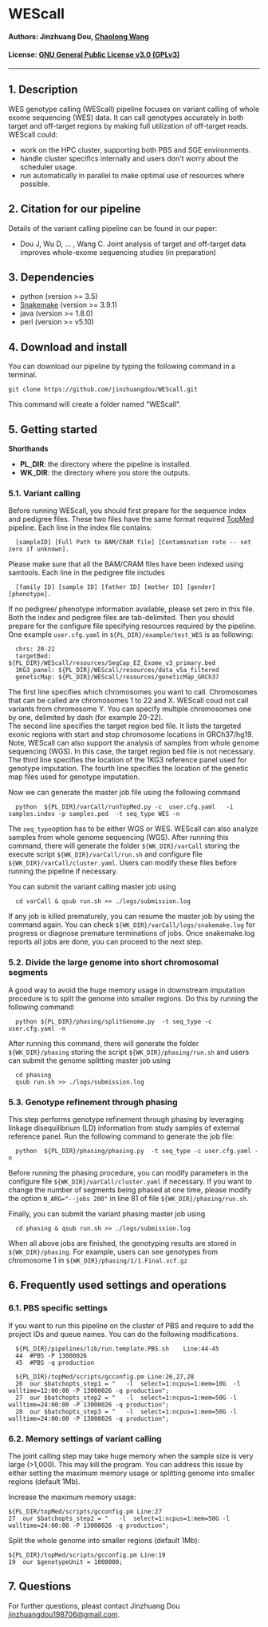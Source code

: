 # WEScall

#### Authors: Jinzhuang Dou, [Chaolong Wang](http://chaolongwang.github.io)

#### License: [GNU General Public License v3.0 (GPLv3)](https://www.gnu.org/licenses/gpl-3.0.en.html)
---

## 1. Description

WES genotype calling (WEScall) pipeline focuses on variant calling of whole exome sequencing (WES) data. It can call genotypes accurately in both target and off-target regions by making full utilization of off-target reads. 
WEScall could: 
* work on the HPC cluster, supporting both PBS and SGE environments.
* handle cluster specifics internally and users don't worry about the scheduler usage.
* run automatically in parallel to make optimal use of resources where possible. 

## 2. Citation for our pipeline 

Details of the variant calling pipeline can be found in our paper:  
* Dou J, Wu D, ... , Wang C. Joint analysis of target and off-target data improves whole-exome sequencing studies (in preparation)

## 3. Dependencies
* python (version >= 3.5)
* [Snakemake](https://snakemake.readthedocs.io/en/stable/) (version >= 3.9.1)
* java (version >= 1.8.0)
* perl (version >= v5.10)

## 4. Download and install

You can download our pipeline by typing the following command in a terminal.

`git clone https://github.com/jinzhuangdou/WEScall.git` 

This command will create a folder named "WEScall". 

## 5. Getting started 

**Shorthands**
* **PL_DIR**: the directory where the pipeline is installed. 
* **WK_DIR**: the directory where you store the outputs.

### 5.1. Variant calling 
Before running WEScall, you should first prepare for the sequence index and pedigree files. These two files have the same format required [TopMed](https://github.com/statgen/topmed_freeze3_calling) pipeline.
Each line in the index file contains:
```
  [sampleID] [Full Path to BAM/CRAM file] [Contamination rate -- set zero if unknown].
``` 
Please make sure that all the BAM/CRAM files have been indexed using samtools. 
Each line in the pedigree file includes 
```
  [family ID] [sample ID] [father ID] [mother ID] [gender] [phenotype].
``` 
If no pedigree/ phenotype information available, please set zero in this file. Both the index and pedigree files are tab-delimited. Then you should prepare for the configure file specifying resources required by the pipeline. One example `user.cfg.yaml` in `${PL_DIR}/example/test_WES` is as following: 

```
  chrs: 20-22   
  targetBed:  ${PL_DIR}/WEScall/resources/SeqCap_EZ_Exome_v3_primary.bed
  1KG3_panel: ${PL_DIR}/WEScall/resources/data_v5a_filtered
  geneticMap: ${PL_DIR}/WEScall/resources/geneticMap_GRCh37
``` 
The first line specifies which chromosomes you want to call. Chromosomes that can be called are chromosomes 1 to 22 and X. WEScall coud not call variants from chromosome Y. You can specify multiple chromosomes one by one, delimited by dash (for example 20-22).  
The second line specifies the target region bed file. It lists the targeted exonic regions with start and stop chromosome locations in GRCh37/hg19. Note, WEScall can also support the analysis of samples from whole genome sequencing (WGS). In this case, the target region bed file is not necessary. 
The third line specifies the location of the 1KG3 reference panel used for genotype imputation. 
The fourth line specifies the location of the genetic map files used for genotype imputation. 

Now we can generate the master job file using the following command

```
  python  ${PL_DIR}/varCall/runTopMed.py -c  user.cfg.yaml   -i samples.index -p samples.ped  -t seq_type WES -n 
``` 
The `seq_type`option has to be either WGS or WES. WEScall can also analyze samples from whole genome sequencing (WGS). After running this command, there will generate the folder `${WK_DIR}/varCall` storing the execute script `${WK_DIR}/varCall/run.sh` and configure file `${WK_DIR}/varCall/cluster.yaml`. Users can modify these files before running the pipeline if necessary. 

You can submit the variant calling master job using
```
  cd varCall & qsub run.sh >> ./logs/submission.log  
``` 
If any job is killed prematurely, you can resume the master job by using the command again. You can check `${WK_DIR}/varCall/logs/snakemake.log` for progress or diagnose premature terminations of jobs. Once snakemake.log reports all jobs are done, you can proceed to the next step.

### 5.2. Divide the large genome into short chromosomal segments 

A good way to avoid the huge memory usage in downstream imputation procedure is to split the genome into smaller regions. Do this by 
running the following command:
```
  python ${PL_DIR}/phasing/splitGenome.py  -t seq_type -c user.cfg.yaml -n  
``` 
After running this command, there will generate the folder `${WK_DIR}/phasing` storing the script `${WK_DIR}/phasing/run.sh` and users can submit the genome splitting master job using
```
  cd phasing
  qsub run.sh >> ./logs/submission.log
```

### 5.3. Genotype refinement through phasing

This step performs genotype refinement through phasing by leveraging linkage disequilibrium (LD) information from study samples of external reference panel. Run the following command to generate the job file: 
```
  python  ${PL_DIR}/phasing/phasing.py  -t seq_type -c user.cfg.yaml -n
```
Before running the phasing procedure, you can modify parameters in the configure file `${WK_DIR}/varCall/cluster.yaml` if necessary. If you want to change the number of segments being phased at one time, please modify the option `N_ARG="--jobs 200"` in line 81 of file `${WK_DIR}/phasing/run.sh`. 

Finally, you can submit the variant phasing master job using
```
  cd phasing & qsub run.sh >> ./logs/submission.log
```
When all above jobs are finished, the genotyping results are stored in `${WK_DIR}/phasing`. For example, users can see genotypes from chromosome 1 in `${WK_DIR}/phasing/1/1.Final.vcf.gz` 

## 6. Frequently used settings and operations

### 6.1. PBS specific settings
If you want to run this pipeline on the cluster of PBS and require to add the project IDs and queue names. You can do the following modifications.
```
  ${PL_DIR}/pipelines/lib/run.template.PBS.sh    Line:44-45
  44  #PBS -P 13000026
  45  #PBS -q production

  ${PL_DIR}/topMed/scripts/gcconfig.pm Line:26,27,28
  26  our $batchopts_step1 = "   -l  select=1:ncpus=1:mem=10G  -l walltime=12:00:00 -P 13000026 -q production";
  27  our $batchopts_step2 = "   -l  select=1:ncpus=1:mem=50G -l walltime=24:00:00 -P 13000026 -q production";
  28  our $batchopts_step3 = "   -l  select=1:ncpus=1:mem=50G -l walltime=24:00:00 -P 13000026 -q production";
```
### 6.2. Memory settings of variant calling
The joint calling step may take huge memory when the sample size is very large (>1,000). This may kill the program. You can address this issue by either setting the maximum memory usage or splitting genome into smaller regions (default 1Mb).

Increase the maximum memory usage:
```
${PL_DIR/topMed/scripts/gcconfig.pm Line:27
27  our $batchopts_step2 = "   -l  select=1:ncpus=1:mem=50G -l walltime=24:00:00 -P 13000026 -q production";
```
Split the whole genome into smaller regions (default 1Mb): 
```
${PL_DIR}/topMed/scripts/gcconfig.pm Line:19
19  our $genotypeUnit = 1000000;
```
## 7. Questions
For further questions, pleast contact Jinzhuang Dou <jinzhuangdou198706@gmail.com>.
